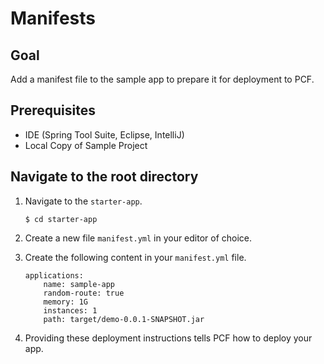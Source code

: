 # Manifests

## Goal
Add a manifest file to the sample app to prepare it for deployment to PCF.

## Prerequisites

+ IDE (Spring Tool Suite, Eclipse, IntelliJ)
+ Local Copy of Sample Project

## Navigate to the root directory

1. Navigate to the `starter-app`.

    `$ cd starter-app`

1. Create a new file `manifest.yml` in your editor of choice.

1. Create the following content in your `manifest.yml` file.

    ```
    applications:
        name: sample-app
        random-route: true
        memory: 1G
        instances: 1
        path: target/demo-0.0.1-SNAPSHOT.jar
    ```

1. Providing these deployment instructions tells PCF how to deploy your app.